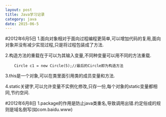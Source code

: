 ```yaml
---
layout: post
title: Java学习记录
category: java
date: 2015-06-5
---
```

#2012年6月5日
1.面向对象相对于面向过程编程更简单,可以增加代码的复用,面向对象并没有减少实现过程,只是将过程包装成了方法.

2.构造方法的重载在于可以为其输入变量,不同种变量可以用不同的方法重载.

		Circle c1 = new Circle(5);//最后的Circle即为构造方法
	
3.this是一个对象,可以在类里面引用类的成员变量和方法.

4.static关键字,可以允许变量不实例化修改,只存一份,每个对象的static变量都相同,节约空间.

#2012年6月8日
1.package的作用是防止java类重名,导致调用出错.约定俗成的规则是域名倒写(如com.baidu.www)

